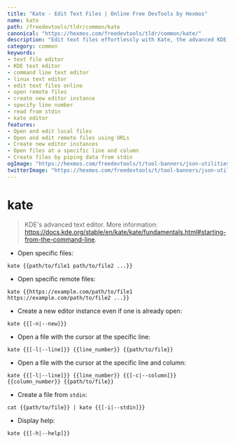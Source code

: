 ```yaml
---
title: "Kate - Edit Text Files | Online Free DevTools by Hexmos"
name: kate
path: /freedevtools/tldr/common/kate
canonical: "https://hexmos.com/freedevtools/tldr/common/kate/"
description: "Edit text files effortlessly with Kate, the advanced KDE text editor. Open, create, and modify files with ease using command line. Free online tool, no registration required."
category: common
keywords:
- text file editor
- KDE text editor
- command line text editor
- linux text editor
- edit text files online
- open remote files
- create new editor instance
- specify line number
- read from stdin
- kate editor
features:
- Open and edit local files
- Open and edit remote files using URLs
- Create new editor instances
- Open files at a specific line and column
- Create files by piping data from stdin
ogImage: "https://hexmos.com/freedevtools/t/tool-banners/json-utilities-banner.png"
twitterImage: "https://hexmos.com/freedevtools/t/tool-banners/json-utilities-banner.png"
---
```


# kate

> KDE's advanced text editor.
> More information: <https://docs.kde.org/stable/en/kate/kate/fundamentals.html#starting-from-the-command-line>.

- Open specific files:

`kate {{path/to/file1 path/to/file2 ...}}`

- Open specific remote files:

`kate {{https://example.com/path/to/file1 https://example.com/path/to/file2 ...}}`

- Create a new editor instance even if one is already open:

`kate {{[-n|--new]}}`

- Open a file with the cursor at the specific line:

`kate {{[-l|--line]}} {{line_number}} {{path/to/file}}`

- Open a file with the cursor at the specific line and column:

`kate {{[-l|--line]}} {{line_number}} {{[-c|--column]}} {{column_number}} {{path/to/file}}`

- Create a file from `stdin`:

`cat {{path/to/file}} | kate {{[-i|--stdin]}}`

- Display help:

`kate {{[-h|--help]}}`
